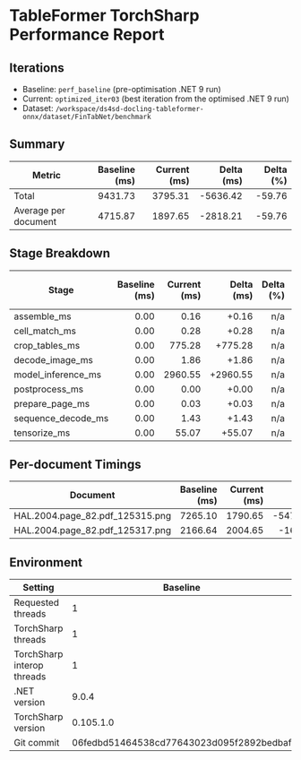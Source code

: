 # TableFormer TorchSharp Performance Report

## Iterations

- Baseline: `perf_baseline` (pre-optimisation .NET 9 run)
- Current: `optimized_iter03` (best iteration from the optimised .NET 9 run)
- Dataset: `/workspace/ds4sd-docling-tableformer-onnx/dataset/FinTabNet/benchmark`

## Summary

| Metric | Baseline (ms) | Current (ms) | Delta (ms) | Delta (%) |
| --- | ---: | ---: | ---: | ---: |
| Total | 9431.73 | 3795.31 | -5636.42 | -59.76 |
| Average per document | 4715.87 | 1897.65 | -2818.21 | -59.76 |

## Stage Breakdown

| Stage | Baseline (ms) | Current (ms) | Delta (ms) | Delta (%) | Baseline Share (%) | Current Share (%) |
| --- | ---: | ---: | ---: | ---: | ---: | ---: |
| assemble_ms | 0.00 | 0.16 | +0.16 | n/a | 0.00 | 0.00 |
| cell_match_ms | 0.00 | 0.28 | +0.28 | n/a | 0.00 | 0.01 |
| crop_tables_ms | 0.00 | 775.28 | +775.28 | n/a | 0.00 | 20.43 |
| decode_image_ms | 0.00 | 1.86 | +1.86 | n/a | 0.00 | 0.05 |
| model_inference_ms | 0.00 | 2960.55 | +2960.55 | n/a | 0.00 | 78.02 |
| postprocess_ms | 0.00 | 0.00 | +0.00 | n/a | 0.00 | 0.00 |
| prepare_page_ms | 0.00 | 0.03 | +0.03 | n/a | 0.00 | 0.00 |
| sequence_decode_ms | 0.00 | 1.43 | +1.43 | n/a | 0.00 | 0.04 |
| tensorize_ms | 0.00 | 55.07 | +55.07 | n/a | 0.00 | 1.45 |

## Per-document Timings

| Document | Baseline (ms) | Current (ms) | Delta (ms) | Delta (%) |
| --- | ---: | ---: | ---: | ---: |
| HAL.2004.page_82.pdf_125315.png | 7265.10 | 1790.65 | -5474.44 | -75.35 |
| HAL.2004.page_82.pdf_125317.png | 2166.64 | 2004.65 | -161.98 | -7.48 |

## Environment

| Setting | Baseline | Current |
| --- | --- | --- |
| Requested threads | 1 | 2 |
| TorchSharp threads | 1 | 1 |
| TorchSharp interop threads | 1 | 1 |
| .NET version | 9.0.4 | 9.0.4 |
| TorchSharp version | 0.105.1.0 | 0.105.1.0 |
| Git commit | 06fedbd51464538cd77643023d095f2892bedbaf | 06fedbd51464538cd77643023d095f2892bedbaf |
